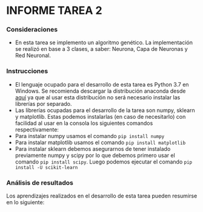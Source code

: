 INFORME TAREA 2
================

### Consideraciones

- En esta tarea se implemento un algoritmo genético. La implementación se realizó en base a 3 clases, a saber: Neurona, Capa de Neuronas y Red Neuronal. 


### Instrucciones

- El lenguaje ocupado para el desarrollo de esta tarea es Python 3.7 en Windows. 
Se recomienda descargar la distribución anaconda desde [aquí](https://repo.anaconda.com/archive/Anaconda3-2019.07-Windows-x86_64.exe) ya que al usar esta distribución no será necesario instalar las librerías por separado.
- Las librerías ocupadas para el desarrollo de la tarea son numpy, sklearn y matplotlib. Estas podemos instalarlas (en caso de necesitarlo) con facilidad al usar en la consola los siguientes comandos respectivamente:
- Para instalar numpy usamos el comando `pip install numpy`
- Para instalar matplotlib usamos el comando `pip install matplotlib`
- Para instalar sklearn debemos asegurarnos de tener instalado previamente numpy y scipy por lo que debemos primero usar el comando `pip install scipy`. 
Luego podemos ejecutar el comando `pip install -U scikit-learn`

### Análisis de resultados


Los aprendizajes realizados en el desarrollo de esta tarea pueden resumirse en lo siguiente:

